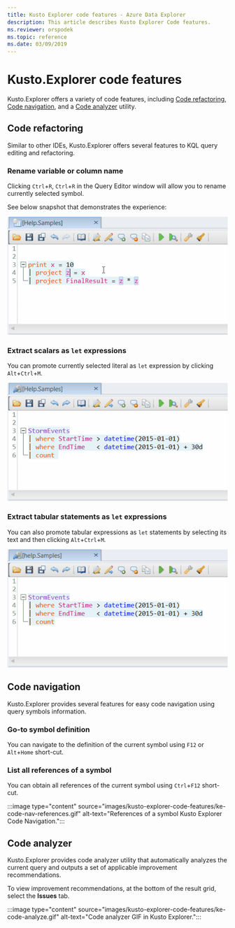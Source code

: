 ```yaml
---
title: Kusto Explorer code features - Azure Data Explorer
description: This article describes Kusto Explorer Code features.
ms.reviewer: orspodek
ms.topic: reference
ms.date: 03/09/2019
---
```


# Kusto.Explorer code features

Kusto.Explorer offers a variety of code features, including [Code refactoring](#code-refactoring), [Code navigation](#code-navigation), and a [Code analyzer](#code-analyzer) utility.

## Code refactoring

Similar to other IDEs, Kusto.Explorer offers several features to KQL query editing and refactoring.

### Rename variable or column name

Clicking `Ctrl`+`R`, `Ctrl`+`R` in the Query Editor window will allow you to rename currently selected symbol.

See below snapshot that demonstrates the experience:

![Animated GIF that shows a variable being renamed in the Query Editor window. Three occurrences are simultaneously replaced with the new name.](./Images/kusto-explorer-code-features/ke-refactor-rename.gif "refactor-rename")

### Extract scalars as `let` expressions

You can promote currently selected literal as `let` expression by clicking `Alt`+`Ctrl`+`M`. 

![Animated GIF. The Query Editor pointer starts on a literal expression. A let statement then appears that sets that literal value to a new variable.](./Images/kusto-explorer-code-features/ke-extract-as-let-literal.gif "extract-as-let-literal")

### Extract tabular statements as `let` expressions

You can also promote tabular expressions as `let` statements by selecting its text and then clicking `Alt`+`Ctrl`+`M`. 

![Animated GIF. A tabular expression is selected in the Query Editor. A let statement then appears that sets that tabular expression to a new variable.](./Images/kusto-explorer-code-features/ke-extract-as-let-tabular.gif "extract-as-let-tabular")

## Code navigation

Kusto.Explorer provides several features for easy code navigation using query symbols information.

### Go-to symbol definition

You can navigate to the definition of the current symbol using `F12` or `Alt`+`Home` short-cut.

### List all references of a symbol

You can obtain all references of the current symbol using `Ctrl`+`F12` short-cut.

:::image type="content" source="images/kusto-explorer-code-features/ke-code-nav-references.gif" alt-text="References of a symbol Kusto Explorer Code Navigation.":::

## Code analyzer

Kusto.Explorer provides code analyzer utility that automatically analyzes the current query and outputs a set of applicable improvement recommendations.

To view improvement recommendations, at the bottom of the result grid, select the **Issues** tab.

:::image type="content" source="images/kusto-explorer-code-features/ke-code-analyze.gif" alt-text="Code analyzer GIF in Kusto Explorer.":::
